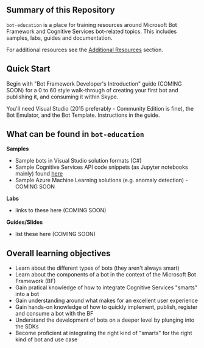 ## Summary of this Repository

`bot-education` is a place for training resources around Microsoft Bot Framework and Cognitive Services bot-related topics.  This includes samples, labs, guides and documentation.

For additional resources see the [Additional Resources](ADDITIONAL_RESOURCES.md) section.

##  Quick Start

Begin with "Bot Framework Developer's Introduction" guide (COMING SOON) for a 0 to 60 style walk-through of creating your first bot and publishing it, and consuming it within Skype.  

You'll need Visual Studio (2015 preferably - Community Edition is fine), the Bot Emulator, and the Bot Template.  Instructions in the guide.

##  What can be found in `bot-education`

**Samples**
* Sample bots in Visual Studio solution formats (C#)
* Sample Cognitive Services API code snippets (as Jupyter notebooks mainly) found [here](/CognitiveServices/Samples/python)
* Sample Azure Machine Learning solutions (e.g. anomaly detection) - COMING SOON

**Labs**
* links to these here (COMING SOON)

**Guides/Slides**
* list these here (COMING SOON)

##  Overall learning objectives

* Learn about the different types of bots (they aren't always smart)
* Learn about the components of a bot in the context of the Microsoft Bot Framework (BF)
* Gain pratical knowledge of how to integrate Cognitive Services "smarts" into a bot
* Gain understanding around what makes for an excellent user experience
* Gain hands-on knowledge of how to quickly implement, publish, register and consume a bot with the BF
* Understand the development of bots on a deeper level by plunging into the SDKs
* Become proficient at integrating the right kind of "smarts" for the right kind of bot and use case

